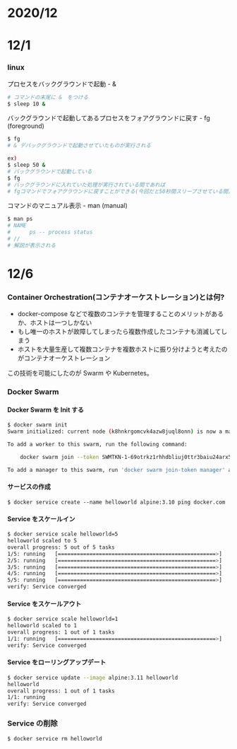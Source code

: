 # 2020/12

# 12/1

### linux

プロセスをバックグラウンドで起動 - &

```bash
# コマンドの末尾に &　をつける
$ sleep 10 &
```

バックグラウンドで起動してあるプロセスをフォアグラウンドに戻す - fg (foreground)

```bash
$ fg
# & デバックグラウンドで起動させていたものが実行される

ex)
$ sleep 50 &
# バックグラウンドで起動している
$ fg
# バックグラウンドに入れていた処理が実行されている間であれば
# fgコマンドでフォアグラウンドに戻すことができる(今回だと50秒間スリープさせている間)
```

コマンドのマニュアル表示 - man (manual)

```bash
$ man ps
# NAME
#      ps -- process status
# //
# 解説が表示される
```

# 12/6

### Container Orchestration(コンテナオーケストレーション)とは何?

- docker-compose などで複数のコンテナを管理することのメリットがあるか、ホストは一つしかない
- もし唯一のホストが故障してしまったら複数作成したコンテナも消滅してしまう
- ホストを大量生産して複数コンテナを複数ホストに振り分けようと考えたのがコンテナオーケストレーション

この技術を可能にしたのが Swarm や Kubernetes。

### Docker Swarm

#### Docker Swarm を Init する

```bash
$ docker swarm init
Swarm initialized: current node (k8hnkrgomcvk4azw8juql8onn) is now a manager.

To add a worker to this swarm, run the following command:

    docker swarm join --token SWMTKN-1-69otrkz1rhhdbliuj0ttr3baiu24arx5zemkwirmqwhnmcv89j-e1kt526xcdbaoh75iqsq2sorh 192.168.65.3:2377

To add a manager to this swarm, run 'docker swarm join-token manager' and follow the instructions.
```

#### サービスの作成

```
$ docker service create --name helloworld alpine:3.10 ping docker.com
```

#### Service をスケールイン

```bash
$ docker service scale helloworld=5
helloworld scaled to 5
overall progress: 5 out of 5 tasks
1/5: running   [==================================================>]
2/5: running   [==================================================>]
3/5: running   [==================================================>]
4/5: running   [==================================================>]
5/5: running   [==================================================>]
verify: Service converged
```

#### Service をスケールアウト

```bash
$ docker service scale helloworld=1
helloworld scaled to 1
overall progress: 1 out of 1 tasks
1/1: running   [==================================================>]
verify: Service converged
```

#### Service をローリングアップデート

```bash
$ docker service update --image alpine:3.11 helloworld
helloworld
overall progress: 1 out of 1 tasks
1/1: running
verify: Service converged
```

### Service の削除

```bash
$ docker service rm helloworld
```
